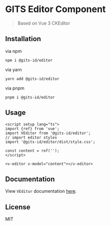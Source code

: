 # GITS Editor Component

> Based on Vue 3 CKEditor

## Installation

via npm

```
npm i @gits-id/editor
```

via yarn

```
yarn add @gits-id/editor
```

via pnpm

```
pnpm i @gits-id/editor
```

## Usage

```vue
<script setup lang="ts">
import {ref} from 'vue';
import VEditor from '@gits-id/editor';
// import editor styles
import '@gits-id/editor/dist/style.css';

const content = ref('');
</script>

<v-editor v-model="content"></v-editor>
```

## Documentation

View `VEditor` documentation [here](https://gits-ui.web.app/?path=/story/components-editor--default).

## License

MIT
